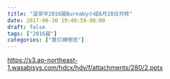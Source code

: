 ```yaml
---
title: "温哥华2016届Burnaby小组6月28日共修"
date: 2017-06-30 19:40:59-08:00
draft: false
tags: ["2016届"]
categories: ["慧灯禅修班"]
---
```

https://s3.ap-northeast-1.wasabisys.com/hdcx/hdv/f/attachments/280/2.pptx

